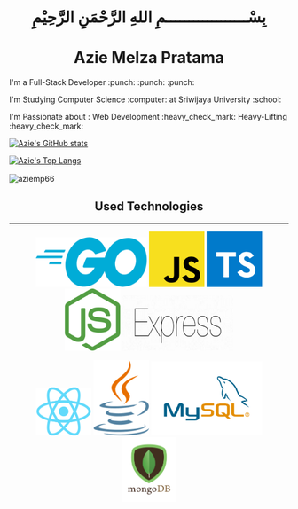 # <p align="center">بِسْــــــــــــــــــمِ اللهِ الرَّحْمَنِ الرَّحِيْمِ</p>

<h1 align="center">Azie Melza Pratama</h2>

<p>
I'm a Full-Stack Developer :punch: :punch: :punch:
</p>

<p>
I'm Studying Computer Science :computer: at Sriwijaya University :school:
</p>

<p>
I'm Passionate about : Web Development :heavy_check_mark: Heavy-Lifting :heavy_check_mark:
</p>

[![Azie's GitHub stats](https://github-readme-stats.vercel.app/api?username=aziemp66&theme=radical&count_private=true)](https://github.com/aziemp66/github-readme-stats)

[![Azie's Top Langs](https://github-readme-stats.vercel.app/api/top-langs/?username=aziemp66&exclude_repo=dotfiles,si-biji&theme=radical&layout=compact&hide=ejs,html,pug,css)](https://github.com/aziemp66/github-readme-stats)

<img align="center" src="https://github-readme-streak-stats.herokuapp.com/?user=aziemp66&theme=radical" alt="aziemp66" />

<h2 align="center">Used Technologies</h3>

---

<p align="center">
<img  src="images/Go.png" width="200px" height="90px" />
<img  src="images/Javascript.png" width="100px"  />
<img  src="images/Typescript.svg" width="100px" />
<img  src="images/Node.js.png" width="100px"  />
<img  src="images/Express-White-Background.png" width="200px" height="100px" />
</p>

<p align="center">
<img  src="images/React.png" width="100px" />
<img  src="images/java.png" width="100px" />
<img  src="images/MySQL.png" width="200px" />
<img  src="images/MongoDB.png" width="100px" />
</p>
